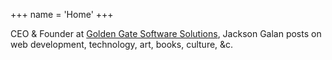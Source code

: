 +++
name = 'Home'
+++

CEO & Founder at <a href="https://goldengatesoftwaresolutions.com" target="_blank" rel="noopener">Golden Gate Software Solutions</a>, Jackson Galan posts on web development, technology, art, books, culture, &c.

